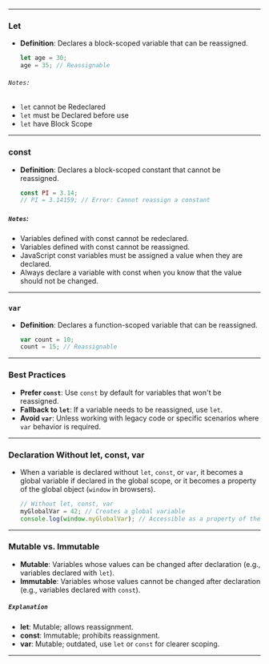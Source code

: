 
---
### Let
- **Definition**: Declares a block-scoped variable that can be reassigned.
  ```javascript
  let age = 30;
  age = 35; // Reassignable
  ```
###### `Notes:`
-  `let` cannot be Redeclared
-  `let` must be Declared before use 
-  `let` have Block Scope
---
### const
- **Definition**: Declares a block-scoped constant that cannot be reassigned.
  ```javascript
  const PI = 3.14;
  // PI = 3.14159; // Error: Cannot reassign a constant
  ```
##### `Notes`:
- Variables defined with const cannot be redeclared.
- Variables defined with const cannot be reassigned.
- JavaScript const variables must be assigned a value when they are declared.
- Always declare a variable with const when you know that the value should not be changed.
---
### `var`
- **Definition**: Declares a function-scoped variable that can be reassigned.
  ```javascript
  var count = 10;
  count = 15; // Reassignable
  ```

---
### Best Practices
- **Prefer `const`**: Use `const` by default for variables that won't be reassigned.
- **Fallback to `let`**: If a variable needs to be reassigned, use `let`.
- **Avoid `var`**: Unless working with legacy code or specific scenarios where `var` behavior is required.

---
### Declaration Without let, const, var
- When a variable is declared without `let`, `const`, or `var`, it becomes a global variable if declared in the global scope, or it becomes a property of the global object (`window` in browsers).
  ```javascript
  // Without let, const, var
  myGlobalVar = 42; // Creates a global variable
  console.log(window.myGlobalVar); // Accessible as a property of the global object
  ```

---
### Mutable vs. Immutable
- **Mutable**: Variables whose values can be changed after declaration (e.g., variables declared with `let`).
- **Immutable**: Variables whose values cannot be changed after declaration (e.g., variables declared with `const`).

##### `Explanation`
- **let**: Mutable; allows reassignment.
- **const**: Immutable; prohibits reassignment.
- **var**: Mutable; outdated, use `let` or `const` for clearer scoping.

---
